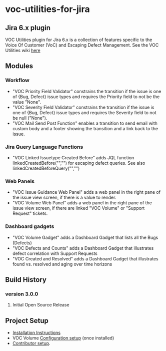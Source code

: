 voc-utilities-for-jira
=======================

## Jira 6.x plugin

VOC Utilities plugin for Jira 6.x is a collection of features specific to the Voice Of Customer (VoC) and Escaping Defect Management. See the VOC Utilities wiki [here](https://github.com/constantcontact/voc-utilities-for-jira/wiki)

## Modules
### Workflow
- "VOC Priority Field Validator" constrains the transition if the issue is one of {Bug, Defect} issue types and requires the Priority field to not be the value "None".
- "VOC Severity Field Validator" constrains the transition if the issue is one of {Bug, Defect} issue types and requires the Severity field to not be null ("None").
- "VOC Mail Send Post Function" enables a transition to send email with custom body and a footer showing the transition and a link back to the issue.
### Jira Query Language Functions
- "VOC Linked Issuetype Created Before" adds JQL function linkedCreatedBefore("","") for escaping defect queries. See also linkedCreatedBeforeQuery("","")
### Web Panels
- "VOC Issue Guidance Web Panel" adds a web panel in the right pane of the issue view screen, if there is a value to render.
- "VOC Volume Web Panel" adds a web panel in the right pane of the issue view screen, if there are linked "VOC Volume" or "Support Request" tickets.
### Dashboard gadgets
- "VOC Volume Gadget" adds a Dashboard Gadget that lists all the Bugs (Defects) 
- "VOC Defects and Counts" adds a Dashboard Gadget that illustrates defect correlation with Support Requests 
- "VOC Created and Resolved" adds a Dashboard Gadget that illustrates found vs. resolved and aging over time horizons

## Build History
### version 3.0.0
<ol>
  <li>Initial Open Source Release</li>
</ol>

## Project Setup
- [Installation Instructions](https://github.com/constantcontact/voc-utilities-for-jira/wiki/Installation-Instructions)
- VOC Volume [Configuration setup](https://github.com/constantcontact/voc-utilities-for-jira/wiki/VOC-Volume-Configuration) (once installed)
- [Contributor setup](https://github.com/constantcontact/voc-utilities-for-jira/wiki/Contributor-Setup).

